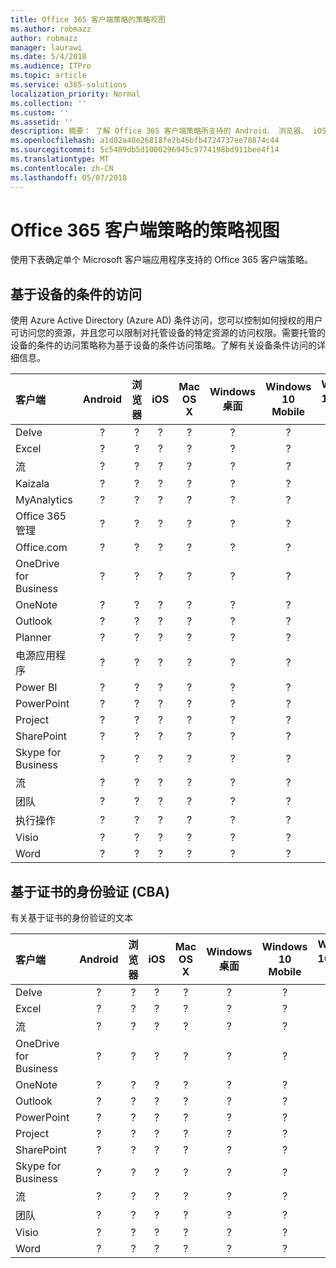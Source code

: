 ```yaml
---
title: Office 365 客户端策略的策略视图
ms.author: robmazz
author: robmazz
manager: laurawi
ms.date: 5/4/2018
ms.audience: ITPro
ms.topic: article
ms.service: o365-solutions
localization_priority: Normal
ms.collection: ''
ms.custom: ''
ms.assetid: ''
description: 摘要： 了解 Office 365 客户端策略所支持的 Android、 浏览器、 iOS、 Mac OS X、 Windows 和 Windows Mobile。
ms.openlocfilehash: a1d02a40e26818fe2b46bfb4724737ee78874c44
ms.sourcegitcommit: 5c5489db5d1000296945c9774198bd911bee4f14
ms.translationtype: MT
ms.contentlocale: zh-CN
ms.lasthandoff: 05/07/2018
---
```

# <a name="office-365-client-policies---policy-view"></a>Office 365 客户端策略的策略视图
使用下表确定单个 Microsoft 客户端应用程序支持的 Office 365 客户端策略。

## <a name="device-based-conditional-access"></a>基于设备的条件的访问
使用 Azure Active Directory (Azure AD) 条件访问，您可以控制如何授权的用户可访问您的资源，并且您可以限制对托管设备的特定资源的访问权限。需要托管的设备的条件的访问策略称为基于设备的条件访问策略。了解有关设备条件访问的详细信息。

|**客户端**|**Android**|**浏览器**|**iOS**|**Mac OS X**|**Windows 桌面**|**Windows 10 Mobile**|**Windows 10 现代应用程序**|
|:-----|:-----:|:------:|:------:|:-----:|:-----:|:-----:|:-----:|
| Delve | ? | ? | ? | ? | ? | ? | ? |
| Excel | ? | ? | ? | ? | ? | ? | ? |
| 流 | ? | ? | ? | ? | ? | ? | ? |
| Kaizala | ? | ? | ? | ? | ? | ? | ? |
| MyAnalytics | ? | ? | ? | ? | ? | ? | ? |
| Office 365 管理 | ? | ? | ? | ? | ? | ? | ? |
| Office.com | ? | ? | ? | ? | ? | ? | ? |
| OneDrive for Business | ? | ? | ? | ? | ? | ? | ? |
| OneNote | ? | ? | ? | ? | ? | ? | ? |
| Outlook | ? | ? | ? | ? | ? | ? | ? |
| Planner | ? | ? | ? | ? | ? | ? | ? |
| 电源应用程序 | ? | ? | ? | ? | ? | ? | ? |
| Power BI | ? | ? | ? | ? | ? | ? | ? |
| PowerPoint | ? | ? | ? | ? | ? | ? | ? |
| Project | ? | ? | ? | ? | ? | ? | ? |
| SharePoint | ? | ? | ? | ? | ? | ? | ? |
| Skype for Business | ? | ? | ? | ? | ? | ? | ? |
| 流 | ? | ? | ? | ? | ? | ? | ? |
| 团队 | ? | ? | ? | ? | ? | ? | ? |
| 执行操作 | ? | ? | ? | ? | ? | ? | ? |
| Visio | ? | ? | ? | ? | ? | ? | ? |
| Word | ? | ? | ? | ? | ? | ? | ? |

## <a name="certificate-based-authentication-cba"></a>基于证书的身份验证 (CBA)
有关基于证书的身份验证的文本

|**客户端**|**Android**|**浏览器**|**iOS**|**Mac OS X**|**Windows 桌面**|**Windows 10 Mobile**|**Windows 10 现代应用程序**|
|:-----|:-----:|:------:|:------:|:-----:|:-----:|:-----:|:-----:|
| Delve | ? | ? | ? | ? | ? | ? | ? |
| Excel | ? | ? | ? | ? | ? | ? | ? |
| 流 | ? | ? | ? | ? | ? | ? | ? |
| OneDrive for Business | ? | ? | ? | ? | ? | ? | ? |
| OneNote | ? | ? | ? | ? | ? | ? | ? |
| Outlook | ? | ? | ? | ? | ? | ? | ? |
| PowerPoint | ? | ? | ? | ? | ? | ? | ? |
| Project | ? | ? | ? | ? | ? | ? | ? |
| SharePoint | ? | ? | ? | ? | ? | ? | ? |
| Skype for Business | ? | ? | ? | ? | ? | ? | ? |
| 流 | ? | ? | ? | ? | ? | ? | ? |
| 团队 | ? | ? | ? | ? | ? | ? | ? |
| Visio | ? | ? | ? | ? | ? | ? | ? |
| Word | ? | ? | ? | ? | ? | ? | ? |